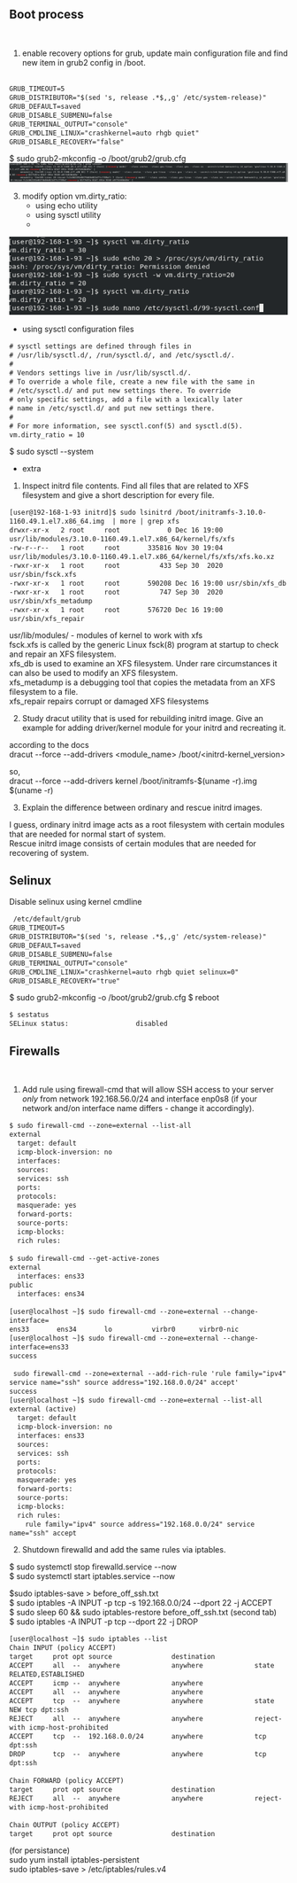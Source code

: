 ## Boot process
​
1. enable recovery options for grub, update main configuration file and find new item in grub2 config in /boot.

```

GRUB_TIMEOUT=5
GRUB_DISTRIBUTOR="$(sed 's, release .*$,,g' /etc/system-release)"
GRUB_DEFAULT=saved
GRUB_DISABLE_SUBMENU=false
GRUB_TERMINAL_OUTPUT="console"
GRUB_CMDLINE_LINUX="crashkernel=auto rhgb quiet"
GRUB_DISABLE_RECOVERY="false"
```
$ sudo grub2-mkconfig -o /boot/grub2/grub.cfg
![images](./images/recovery_on_10.png)

3. modify option vm.dirty_ratio:
   - using echo utility
   - using sysctl utility
   - 
![images](./images/utility_10.png)

   - using sysctl configuration files

```
# sysctl settings are defined through files in
# /usr/lib/sysctl.d/, /run/sysctl.d/, and /etc/sysctl.d/.
#
# Vendors settings live in /usr/lib/sysctl.d/.
# To override a whole file, create a new file with the same in
# /etc/sysctl.d/ and put new settings there. To override
# only specific settings, add a file with a lexically later
# name in /etc/sysctl.d/ and put new settings there.
#
# For more information, see sysctl.conf(5) and sysctl.d(5).
vm.dirty_ratio = 10
```
$ sudo sysctl --system

* extra
1. Inspect initrd file contents. Find all files that are related to XFS filesystem and give a short description for every file.

```
[user@192-168-1-93 initrd]$ sudo lsinitrd /boot/initramfs-3.10.0-1160.49.1.el7.x86_64.img  | more | grep xfs
drwxr-xr-x   2 root     root            0 Dec 16 19:00 usr/lib/modules/3.10.0-1160.49.1.el7.x86_64/kernel/fs/xfs
-rw-r--r--   1 root     root       335816 Nov 30 19:04 usr/lib/modules/3.10.0-1160.49.1.el7.x86_64/kernel/fs/xfs/xfs.ko.xz
-rwxr-xr-x   1 root     root          433 Sep 30  2020 usr/sbin/fsck.xfs
-rwxr-xr-x   1 root     root       590208 Dec 16 19:00 usr/sbin/xfs_db
-rwxr-xr-x   1 root     root          747 Sep 30  2020 usr/sbin/xfs_metadump
-rwxr-xr-x   1 root     root       576720 Dec 16 19:00 usr/sbin/xfs_repair
```
usr/lib/modules/ - modules of kernel to work with xfs  <br/>
fsck.xfs is called by the generic Linux fsck(8) program at startup to check and repair an XFS filesystem.  <br/>
xfs_db is  used to examine an XFS filesystem. Under rare circumstances it can also be used to modify an XFS filesystem.  <br/>
xfs_metadump  is a debugging tool that copies the metadata from an XFS filesystem to a file.   <br/>
xfs_repair  repairs  corrupt  or  damaged XFS filesystems 

2. Study dracut utility that is used for rebuilding initrd image. Give an example for adding driver/kernel module for your initrd and recreating it.

according to the docs   <br/>
dracut --force --add-drivers <module_name> /boot/<initrd-kernel_version>  <br/>

so,   <br/>
dracut --force --add-drivers kernel /boot/initramfs-$(uname -r).img $(uname -r)  <br/>

3. Explain the difference between ordinary and rescue initrd images.

I guess, ordinary initrd image acts as a root filesystem with certain modules that are needed for normal start of system. <br/>
Rescue initrd image consists of certain modules that are needed for recovering of system. <br/>

## Selinux

Disable selinux using kernel cmdline

```
 /etc/default/grub
GRUB_TIMEOUT=5
GRUB_DISTRIBUTOR="$(sed 's, release .*$,,g' /etc/system-release)"
GRUB_DEFAULT=saved
GRUB_DISABLE_SUBMENU=false
GRUB_TERMINAL_OUTPUT="console"
GRUB_CMDLINE_LINUX="crashkernel=auto rhgb quiet selinux=0"
GRUB_DISABLE_RECOVERY="true"
```
$ sudo grub2-mkconfig -o /boot/grub2/grub.cfg
$ reboot

```
$ sestatus 
SELinux status:                 disabled
```

## Firewalls
​
1. Add rule using firewall-cmd that will allow SSH access to your server *only* from network 192.168.56.0/24 and interface enp0s8 (if your network and/on interface name differs - change it accordingly).

```
$ sudo firewall-cmd --zone=external --list-all
external
  target: default
  icmp-block-inversion: no
  interfaces: 
  sources: 
  services: ssh
  ports: 
  protocols: 
  masquerade: yes
  forward-ports: 
  source-ports: 
  icmp-blocks: 
  rich rules: 
  
$ sudo firewall-cmd --get-active-zones 
external
  interfaces: ens33
public
  interfaces: ens34

[user@localhost ~]$ sudo firewall-cmd --zone=external --change-interface=
ens33       ens34       lo          virbr0      virbr0-nic  
[user@localhost ~]$ sudo firewall-cmd --zone=external --change-interface=ens33 
success

 sudo firewall-cmd --zone=external --add-rich-rule 'rule family="ipv4" service name="ssh" source address="192.168.0.0/24" accept'
success
[user@localhost ~]$ sudo firewall-cmd --zone=external --list-all
external (active)
  target: default
  icmp-block-inversion: no
  interfaces: ens33
  sources: 
  services: ssh
  ports: 
  protocols: 
  masquerade: yes
  forward-ports: 
  source-ports: 
  icmp-blocks: 
  rich rules: 
	rule family="ipv4" source address="192.168.0.0/24" service name="ssh" accept
```

2. Shutdown firewalld and add the same rules via iptables.

$ sudo systemctl stop firewalld.service --now  <br/>
$ sudo systemctl start iptables.service --now <br/>

$sudo iptables-save > before_off_ssh.txt  <br/>
$ sudo iptables -A INPUT -p tcp -s 192.168.0.0/24  --dport 22 -j ACCEPT  <br/>
$ sudo sleep 60 && sudo iptables-restore before_off_ssh.txt (second tab) <br/>
$ sudo iptables -A INPUT -p tcp --dport 22 -j DROP <br/>

```
[user@localhost ~]$ sudo iptables --list 
Chain INPUT (policy ACCEPT)
target     prot opt source               destination         
ACCEPT     all  --  anywhere             anywhere             state RELATED,ESTABLISHED
ACCEPT     icmp --  anywhere             anywhere            
ACCEPT     all  --  anywhere             anywhere            
ACCEPT     tcp  --  anywhere             anywhere             state NEW tcp dpt:ssh
REJECT     all  --  anywhere             anywhere             reject-with icmp-host-prohibited
ACCEPT     tcp  --  192.168.0.0/24       anywhere             tcp dpt:ssh
DROP       tcp  --  anywhere             anywhere             tcp dpt:ssh

Chain FORWARD (policy ACCEPT)
target     prot opt source               destination         
REJECT     all  --  anywhere             anywhere             reject-with icmp-host-prohibited

Chain OUTPUT (policy ACCEPT)
target     prot opt source               destination         
```

(for persistance)  <br/>
sudo yum install iptables-persistent  <br/>
sudo iptables-save > /etc/iptables/rules.v4 <br/>
